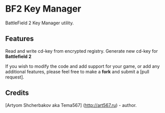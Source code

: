 BF2 Key Manager
==============

BattleField 2 Key Manager utility.

Features
---------------------
Read and write cd-key from encrypted registry. Generate new cd-key for **Battlefield 2**

If you wish to modify the code and add support for your game, or add any additional features, please feel free to make a **fork** and submit a [pull request].


Credits
---------------------

[Artyom Shcherbakov aka Tema567] (http://art567.ru) - author.